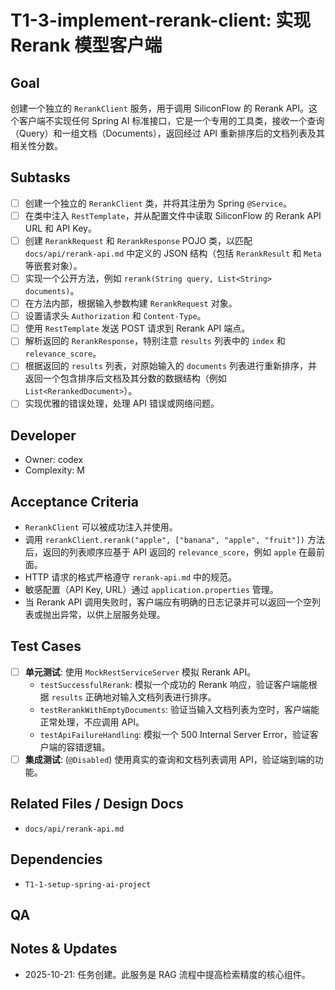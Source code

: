 # T1-3-implement-rerank-client: 实现 Rerank 模型客户端

## Goal
创建一个独立的 `RerankClient` 服务，用于调用 SiliconFlow 的 Rerank API。这个客户端不实现任何 Spring AI 标准接口，它是一个专用的工具类，接收一个查询（Query）和一组文档（Documents），返回经过 API 重新排序后的文档列表及其相关性分数。

## Subtasks
- [ ] 创建一个独立的 `RerankClient` 类，并将其注册为 Spring `@Service`。
- [ ] 在类中注入 `RestTemplate`，并从配置文件中读取 SiliconFlow 的 Rerank API URL 和 API Key。
- [ ] 创建 `RerankRequest` 和 `RerankResponse` POJO 类，以匹配 `docs/api/rerank-api.md` 中定义的 JSON 结构（包括 `RerankResult` 和 `Meta` 等嵌套对象）。
- [ ] 实现一个公开方法，例如 `rerank(String query, List<String> documents)`。
- [ ] 在方法内部，根据输入参数构建 `RerankRequest` 对象。
- [ ] 设置请求头 `Authorization` 和 `Content-Type`。
- [ ] 使用 `RestTemplate` 发送 POST 请求到 Rerank API 端点。
- [ ] 解析返回的 `RerankResponse`，特别注意 `results` 列表中的 `index` 和 `relevance_score`。
- [ ] 根据返回的 `results` 列表，对原始输入的 `documents` 列表进行重新排序，并返回一个包含排序后文档及其分数的数据结构（例如 `List<RerankedDocument>`）。
- [ ] 实现优雅的错误处理，处理 API 错误或网络问题。

## Developer
- Owner: codex
- Complexity: M

## Acceptance Criteria
- `RerankClient` 可以被成功注入并使用。
- 调用 `rerankClient.rerank("apple", ["banana", "apple", "fruit"])` 方法后，返回的列表顺序应基于 API 返回的 `relevance_score`，例如 `apple` 在最前面。
- HTTP 请求的格式严格遵守 `rerank-api.md` 中的规范。
- 敏感配置（API Key, URL）通过 `application.properties` 管理。
- 当 Rerank API 调用失败时，客户端应有明确的日志记录并可以返回一个空列表或抛出异常，以供上层服务处理。

## Test Cases
- [ ] **单元测试**: 使用 `MockRestServiceServer` 模拟 Rerank API。
    - `testSuccessfulRerank`: 模拟一个成功的 Rerank 响应，验证客户端能根据 `results` 正确地对输入文档列表进行排序。
    - `testRerankWithEmptyDocuments`: 验证当输入文档列表为空时，客户端能正常处理，不应调用 API。
    - `testApiFailureHandling`: 模拟一个 500 Internal Server Error，验证客户端的容错逻辑。
- [ ] **集成测试**: (`@Disabled`) 使用真实的查询和文档列表调用 API，验证端到端的功能。

## Related Files / Design Docs
- `docs/api/rerank-api.md`

## Dependencies
- `T1-1-setup-spring-ai-project`

## QA

## Notes & Updates
- 2025-10-21: 任务创建。此服务是 RAG 流程中提高检索精度的核心组件。